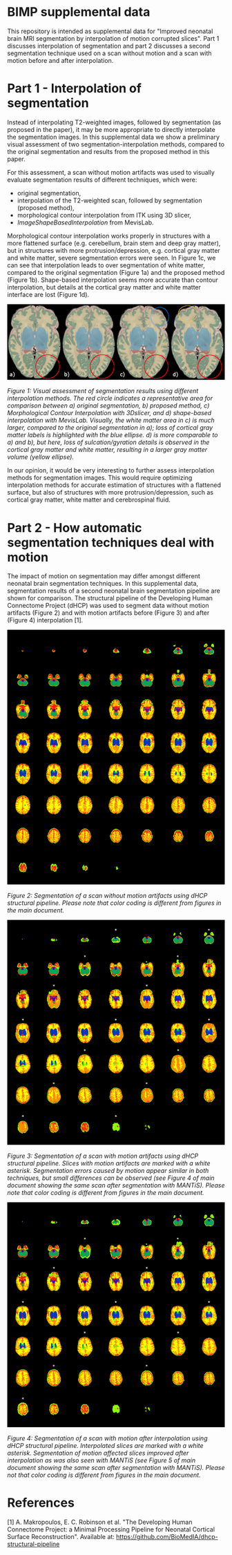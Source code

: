 # BIMP supplemental data

This repository is intended as supplemental data for "Improved neonatal brain MRI segmentation by interpolation of motion corrupted slices". Part 1 discusses interpolation of segmentation and part 2 discusses a second segmentation technique used on a scan without motion and a scan with motion before and after interpolation.

# Part 1 - Interpolation of segmentation
Instead of interpolating T2-weighted images, followed by segmentation (as proposed in the paper), it may be more appropriate to directly interpolate the segmentation images. In this supplemental data we show a preliminary visual assessment of two segmentation-interpolation methods, compared to the original segmentation and results from the proposed method in this paper. 

For this assessment, a scan without motion artifacts was used to visually evaluate segmentation results of different techniques, which were:
- original segmentation,
- interpolation of the T2-weighted scan, followed by segmentation (proposed method),
- morphological contour interpolation from ITK using 3D slicer,
- _ImageShapeBasedInterpolation_ from MevisLab.

Morphological contour interpolation works properly in structures with a more flattened surface (e.g. cerebellum, brain stem and deep gray matter), but in structures with more protrusion/depression, e.g. cortical gray matter and white matter, severe segmentation errors were seen. In Figure 1c, we can see that interpolation leads to over segmentation of white matter, compared to the original segmentation (Figure 1a) and the proposed method (Figure 1b). Shape-based interpolation seems more accurate than contour interpolation, but details at the cortical gray matter and white matter interface are lost (Figure 1d).
  
![Segmentation Interpolation](SegmentationInterpolation.PNG)

_Figure 1: Visual assessment of segmentation results using different interpolation methods. The red circle indicates a representative area for comparison between a) original segmentation, b) proposed method, c) Morphological Contour Interpolation with 3Dslicer, and d) shape-based interpolation with MevisLab. Visually, the white matter area in c) is much larger, compared to the original segmentation in a); loss of cortical gray matter labels is highlighted with the blue ellipse. d) is more comparable to a) and b), but here, loss of sulcation/gyration details is observed in the cortical gray matter and white matter, resulting in a larger gray matter volume (yellow ellipse)._

In our opinion, it would be very interesting to further assess interpolation methods for segmentation images. This would require optimizing interpolation methods for accurate estimation of structures with a flattened surface, but also of structures with more protrusion/depression, such as cortical gray matter, white matter and cerebrospinal fluid.

# Part 2 - How automatic segmentation techniques deal with motion
The impact of motion on segmentation may differ amongst different neonatal brain segmentation techniques. In this supplemental data, segmentation results of a second neonatal brain segmentation pipeline are shown for comparison. The structural pipeline of the Developing Human Connectome Project (dHCP) was used to segment data without motion artifacts (Figure 2) and with motion artifacts before (Figure 3) and after (Figure 4) interpolation [1].

![dHCPpipeline_nomotion](dHCPpipeline_nomotion.png)

_Figure 2: Segmentation of a scan without motion artifacts using dHCP structural pipeline. Please note that color coding is different from figures in the main document._

![dHCPpipeline_motion](dHCPpipeline_motion.png)

_Figure 3: Segmentation of a scan with motion artifacts using dHCP structural pipeline. Slices with motion artifacts are marked with a white asterisk. Segmentation errors caused by motion appear similar in both techniques, but small differences can be observed (see Figure 4 of main document showing the same scan after segmentation with MANTiS). Please note that color coding is different from figures in the main document._

![dHCPpipeline_interp](dHCPpipeline_interp.png)

_Figure 4: Segmentation of a scan with motion after interpolation using dHCP structural pipeline. Interpolated slices are marked with a white asterisk. Segmentation of motion affected slices improved after interpolation as was also seen with MANTiS (see Figure 5 of main document showing the same scan after segmentation with MANTiS). Please not that color coding is different from figures in the main document._

# References
[1] A. Makropoulos, E. C. Robinson et al. "The Developing Human Connectome Project: a Minimal Processing Pipeline for Neonatal Cortical Surface Reconstruction". Available at: https://github.com/BioMedIA/dhcp-structural-pipeline
